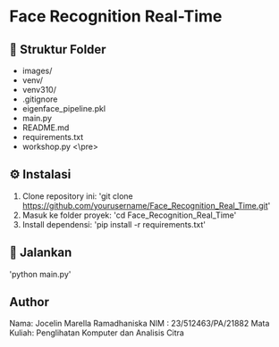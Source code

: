 ﻿# Face Recognition Real-Time

## 📁 Struktur Folder
- images/
- venv/
- venv310/
- .gitignore
- eigenface_pipeline.pkl
- main.py
- README.md
- requirements.txt
- workshop.py <\pre>

## ⚙️ Instalasi
1. Clone repository ini:
'git clone https://github.com/yourusername/Face_Recognition_Real_Time.git'
2. Masuk ke folder proyek:
'cd Face_Recognition_Real_Time'
3. Install dependensi:
'pip install -r requirements.txt'

## 🚀 Jalankan
'python main.py'

## Author
Nama: Jocelin Marella Ramadhaniska
NIM : 23/512463/PA/21882
Mata Kuliah: Penglihatan Komputer dan Analisis Citra
